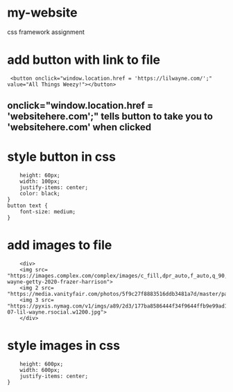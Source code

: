 # my-website
css framework assignment

# add button with link to file 
```  <button onclick="window.location.href = 'https://lilwayne.com/';" value="All Things Weezy!"></button> ```
## onclick="window.location.href = 'websitehere.com';" tells button to take you to 'websitehere.com' when clicked

# style button in css
``` button {
    height: 60px;
    width: 100px;
    justify-items: center;
    color: black;
}
button text {
    font-size: medium;
}
```
# add images to file
``` <div></div>
    <div>
    <img src= "https://images.complex.com/complex/images/c_fill,dpr_auto,f_auto,q_90,w_1400/fl_lossy,pg_1/lh8fmadxkcg4yxd6xbad/lil-wayne-getty-2020-frazer-harrison">
    <img 2 src= "https://media.vanityfair.com/photos/5f9c27f8883516ddb3481a7d/master/pass/wayne.jpg">
    <img 3 src= "https://pyxis.nymag.com/v1/imgs/a89/2d3/177ba8586444f34f9644ffb9e99ad12caa-07-lil-wayne.rsocial.w1200.jpg">
    </div>
```
# style images in css
``` img {
    height: 600px;
    width: 600px;
    justify-items: center;
}
```



    
    
    

